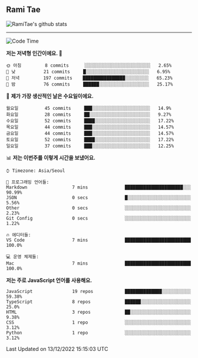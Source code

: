 ## Rami Tae

![RamiTae's github stats](https://github-readme-stats.vercel.app/api?username=RamiTae&show_icons=true&theme=tokyonight)

---
<!--START_SECTION:waka-->
![Code Time](http://img.shields.io/badge/Code%20Time-566%20hrs%2024%20mins-blue)

**저는 저녁형 인간이에요. 🦉** 

```text
🌞 아침         8 commits      ░░░░░░░░░░░░░░░░░░░░░░░░░   2.65% 
🌆 낮　         21 commits     █░░░░░░░░░░░░░░░░░░░░░░░░   6.95% 
🌃 저녁         197 commits    ████████████████░░░░░░░░░   65.23% 
🌙 밤　         76 commits     ██████░░░░░░░░░░░░░░░░░░░   25.17%

```
📅 **제가 가장 생산적인 날은 수요일이에요.** 

```text
월요일          45 commits     ███░░░░░░░░░░░░░░░░░░░░░░   14.9% 
화요일          28 commits     ██░░░░░░░░░░░░░░░░░░░░░░░   9.27% 
수요일          52 commits     ████░░░░░░░░░░░░░░░░░░░░░   17.22% 
목요일          44 commits     ███░░░░░░░░░░░░░░░░░░░░░░   14.57% 
금요일          44 commits     ███░░░░░░░░░░░░░░░░░░░░░░   14.57% 
토요일          52 commits     ████░░░░░░░░░░░░░░░░░░░░░   17.22% 
일요일          37 commits     ███░░░░░░░░░░░░░░░░░░░░░░   12.25%

```


📊 **저는 이번주를 이렇게 시간을 보냈어요.** 

```text
⌚︎ Timezone: Asia/Seoul

💬 프로그래밍 언어들: 
Markdown                 7 mins              ██████████████████████░░░   90.99% 
JSON                     0 secs              █░░░░░░░░░░░░░░░░░░░░░░░░   5.56% 
Other                    0 secs              ░░░░░░░░░░░░░░░░░░░░░░░░░   2.23% 
Git Config               0 secs              ░░░░░░░░░░░░░░░░░░░░░░░░░   1.22%

🔥 에디터들: 
VS Code                  7 mins              █████████████████████████   100.0%

💻 운영 체제들: 
Mac                      7 mins              █████████████████████████   100.0%

```

**저는 주로 JavaScript 언어를 사용해요.** 

```text
JavaScript               19 repos            ██████████████░░░░░░░░░░░   59.38% 
TypeScript               8 repos             ██████░░░░░░░░░░░░░░░░░░░   25.0% 
HTML                     3 repos             ██░░░░░░░░░░░░░░░░░░░░░░░   9.38% 
CSS                      1 repo              ░░░░░░░░░░░░░░░░░░░░░░░░░   3.12% 
Python                   1 repo              ░░░░░░░░░░░░░░░░░░░░░░░░░   3.12%

```



 Last Updated on 13/12/2022 15:15:03 UTC
<!--END_SECTION:waka-->
